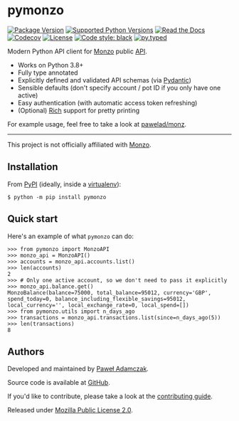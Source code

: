 # pymonzo
[![Package Version](https://img.shields.io/pypi/v/pymonzo)][pypi pymonzo]
[![Supported Python Versions](https://img.shields.io/pypi/pyversions/pymonzo)][pypi pymonzo]
[![Read the Docs](https://img.shields.io/readthedocs/pymonzo)][rtfd pymonzo]
[![Codecov](https://img.shields.io/codecov/c/github/pawelad/pymonzo)][codecov pymonzo]
[![License](https://img.shields.io/pypi/l/pymonzo)][license]
[![Code style: black](https://img.shields.io/badge/code%20style-black-000000.svg)][black]
[![py.typed](https://img.shields.io/badge/py-typed-FFD43B)][py.typed]

Modern Python API client for [Monzo] public [API][monzo api docs].

- Works on Python 3.8+
- Fully type annotated
- Explicitly defined and validated API schemas (via [Pydantic])
- Sensible defaults (don't specify account / pot ID if you only have one active)
- Easy authentication (with automatic access token refreshing)
- (Optional) [Rich] support for pretty printing

For example usage, feel free to take a look at [pawelad/monz][github monz].

---

This project is not officially affiliated with [Monzo].

## Installation
From [PyPI] (ideally, inside a [virtualenv]):

```console
$ python -m pip install pymonzo
```

## Quick start
Here's an example of what `pymonzo` can do:

```pycon
>>> from pymonzo import MonzoAPI
>>> monzo_api = MonzoAPI()
>>> accounts = monzo_api.accounts.list()
>>> len(accounts)
2
>>> # Only one active account, so we don't need to pass it explicitly
>>> monzo_api.balance.get()
MonzoBalance(balance=75000, total_balance=95012, currency='GBP', spend_today=0, balance_including_flexible_savings=95012, local_currency='', local_exchange_rate=0, local_spend=[])
>>> from pymonzo.utils import n_days_ago
>>> transactions = monzo_api.transactions.list(since=n_days_ago(5))
>>> len(transactions)
8
```

## Authors
Developed and maintained by [Paweł Adamczak][pawelad].

Source code is available at [GitHub][github pymonzo].

If you'd like to contribute, please take a look at the
[contributing guide].

Released under [Mozilla Public License 2.0][license].


[black]: https://github.com/psf/black
[codecov pymonzo]: https://app.codecov.io/github/pawelad/pymonzo
[contributing guide]: ./CONTRIBUTING.md
[github monz]: https://github.com/pawelad/monz
[github pymonzo]: https://github.com/pawelad/pymonzo
[license]: ./LICENSE
[monzo api docs]: https://docs.monzo.com/
[monzo developer tools]: https://developers.monzo.com/
[monzo]: https://monzo.com/
[pawelad]: https://pawelad.me/
[py.typed]: https://mortifex.xyz/py-typed
[pydantic]: https://github.com/pydantic/pydantic
[pypi pymonzo]: https://pypi.org/project/pymonzo/
[pypi]: https://pypi.org/
[rich]: https://github.com/Textualize/rich
[rtfd pymonzo]: https://pymonzo.rtfd.io/
[virtualenv]: https://packaging.python.org/en/latest/guides/installing-using-pip-and-virtual-environments/
